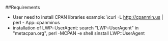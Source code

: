 ##Requirements
* User need to install CPAN libraries
	example:  \curl -L http://cpanmin.us | perl - App::cpanminus
* installation of LWP::UserAgent:
	search "LWP::UserAgent" in "metacpan.org", 
	perl -MCPAN -e shell
    sinstall LWP::UserAgent